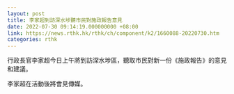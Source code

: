 ```yaml
---
layout: post
title: 李家超到訪深水埗聽市民對施政報告意見
date: 2022-07-30 09:14:19.000000000 +08:00
link: https://news.rthk.hk/rthk/ch/component/k2/1660088-20220730.htm
categories: rthk
---
```


行政長官李家超今日上午將到訪深水埗區，聽取市民對新一份《施政報告》的意見和建議。

李家超在活動後將會見傳媒。
